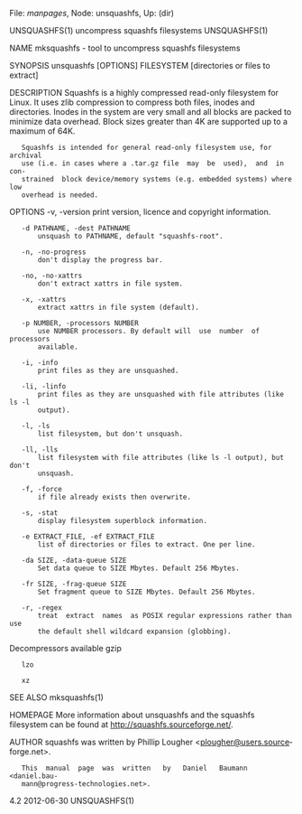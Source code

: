 File: *manpages*,  Node: unsquashfs,  Up: (dir)

UNSQUASHFS(1)           uncompress squashfs filesystems          UNSQUASHFS(1)



NAME
       mksquashfs - tool to uncompress squashfs filesystems


SYNOPSIS
       unsquashfs [OPTIONS] FILESYSTEM [directories or files to extract]


DESCRIPTION
       Squashfs is a highly compressed read-only filesystem for Linux. It uses
       zlib compression to compress both files, inodes and directories. Inodes
       in the system are very small and all blocks are packed to minimize data
       overhead. Block sizes greater than 4K are supported up to a maximum  of
       64K.

       Squashfs is intended for general read-only filesystem use, for archival
       use (i.e. in cases where a .tar.gz file  may  be  used),  and  in  con‐
       strained  block device/memory systems (e.g. embedded systems) where low
       overhead is needed.


OPTIONS
       -v, -version
           print version, licence and copyright information.

       -d PATHNAME, -dest PATHNAME
           unsquash to PATHNAME, default "squashfs-root".

       -n, -no-progress
           don't display the progress bar.

       -no, -no-xattrs
           don't extract xattrs in file system.

       -x, -xattrs
           extract xattrs in file system (default).

       -p NUMBER, -processors NUMBER
           use NUMBER processors. By default will  use  number  of  processors
           available.

       -i, -info
           print files as they are unsquashed.

       -li, -linfo
           print files as they are unsquashed with file attributes (like ls -l
           output).

       -l, -ls
           list filesystem, but don't unsquash.

       -ll, -lls
           list filesystem with file attributes (like ls -l output), but don't
           unsquash.

       -f, -force
           if file already exists then overwrite.

       -s, -stat
           display filesystem superblock information.

       -e EXTRACT_FILE, -ef EXTRACT_FILE
           list of directories or files to extract. One per line.

       -da SIZE, -data-queue SIZE
           Set data queue to SIZE Mbytes. Default 256 Mbytes.

       -fr SIZE, -frag-queue SIZE
           Set fragment queue to SIZE Mbytes. Default 256 Mbytes.

       -r, -regex
           treat  extract  names  as POSIX regular expressions rather than use
           the default shell wildcard expansion (globbing).


   Decompressors available
       gzip

       lzo

       xz


SEE ALSO
       mksquashfs(1)


HOMEPAGE
       More information about unsquashfs and the squashfs  filesystem  can  be
       found at <http://squashfs.sourceforge.net/>.


AUTHOR
       squashfs   was   written  by  Phillip  Lougher  <plougher@users.source‐
       forge.net>.

       This  manual  page  was  written   by   Daniel   Baumann   <daniel.bau‐
       mann@progress-technologies.net>.



4.2                               2012-06-30                     UNSQUASHFS(1)
